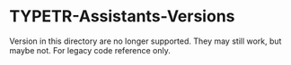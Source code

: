 # TYPETR-Assistants-Versions

Version in this directory are no longer supported.
They may still work, but maybe not.
For legacy code reference only.

